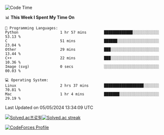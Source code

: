 
<!--START_SECTION:waka-->
![Code Time](http://img.shields.io/badge/Code%20Time-3%2C447%20hrs%2029%20mins-blue)

📊 **This Week I Spent My Time On** 

```text
💬 Programming Languages: 
Python                   1 hr 57 mins        █████████████░░░░░░░░░░░░   53.13 % 
C                        51 mins             ██████░░░░░░░░░░░░░░░░░░░   23.04 % 
Other                    29 mins             ███░░░░░░░░░░░░░░░░░░░░░░   13.44 % 
C++                      22 mins             ███░░░░░░░░░░░░░░░░░░░░░░   10.36 % 
Image (svg)              0 secs              ░░░░░░░░░░░░░░░░░░░░░░░░░   00.03 % 

💻 Operating System: 
Linux                    2 hrs 37 mins       ██████████████████░░░░░░░   70.81 % 
Mac                      1 hr 4 mins         ███████░░░░░░░░░░░░░░░░░░   29.19 % 
```


 Last Updated on 05/05/2024 13:34:09 UTC
<!--END_SECTION:waka-->


[![Solved.ac프로필](http://mazassumnida.wtf/api/generate_badge?boj=hckim96)](https://solved.ac/hckim96)[![Solved.ac streak](http://mazandi.herokuapp.com/api?handle=hckim96&theme=dark)](https://solved.ac/hckim96)


[![CodeForces Profile](https://cf.leed.at?id=hckim96)](https://codeforces.com/profile/hckim96)

